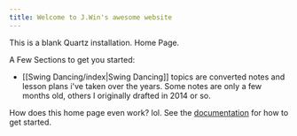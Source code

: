 ```yaml
---
title: Welcome to J.Win's awesome website
---
```


This is a blank Quartz installation. Home Page.


A Few Sections to get you started:
- [[Swing Dancing/index|Swing Dancing]] topics are converted notes and lesson plans i've taken over the years. Some notes are only a few months old, others I originally drafted in 2014 or so.

How does this home page even work? lol.
See the [documentation](https://quartz.jzhao.xyz) for how to get started.
